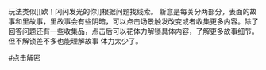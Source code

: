 玩法类似[[欧！闪闪发光的你]]根据问题找线索。
新意是每关分两部分，表面的故事和里故事，里故事会有些阴暗，可以点击场景触发改变或者收集更多内容。除了回答问题还有一些收集品，点击后可以花体力解锁具体内容，了解更多故事细节。但不解锁差不多也能理解故事
体力太少了。


#点击解密
